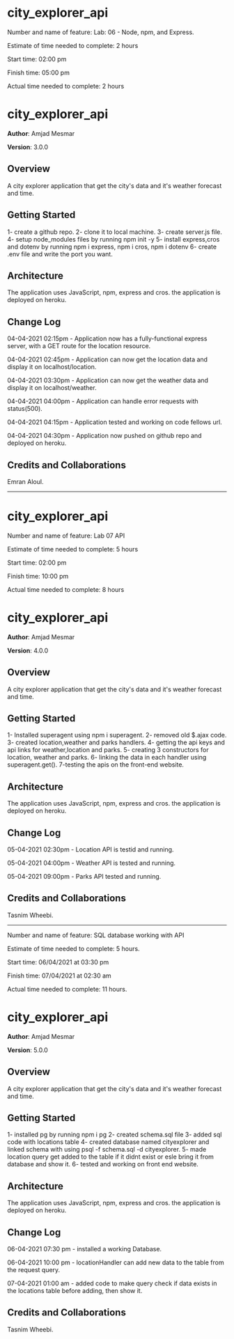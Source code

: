 # city_explorer_api

Number and name of feature: Lab: 06 - Node, npm, and Express.

Estimate of time needed to complete: 2 hours

Start time: 02:00 pm

Finish time: 05:00 pm

Actual time needed to complete: 2 hours

# city_explorer_api

**Author**: Amjad Mesmar

**Version**: 3.0.0

## Overview

A city explorer application that get the city's data and it's weather forecast and time.

## Getting Started

1- create a github repo.
2- clone it to local machine.
3- create server.js file.
4- setup node_modules files by running npm init -y
5- install express,cros and dotenv by running npm i express, npm i cros, npm i dotenv
6- create .env file and write the port you want.

## Architecture

 The application uses JavaScript, npm, express and cros.
 the application is deployed on heroku.

## Change Log

04-04-2021 02:15pm - Application now has a fully-functional express server, with a GET route for the location resource.

04-04-2021 02:45pm - Application can now get the location data and display it on localhost/location.

04-04-2021 03:30pm - Application can now get the weather data and display it on localhost/weather.

04-04-2021 04:00pm - Application can handle error requests with status(500).

04-04-2021 04:15pm - Application tested and working on code fellows url.

04-04-2021 04:30pm - Application now pushed on github repo and deployed on heroku.

## Credits and Collaborations

Emran Aloul.

------------------------------------------------------------------------------------------------

# city_explorer_api

Number and name of feature: Lab 07 API

Estimate of time needed to complete: 5 hours

Start time: 02:00 pm

Finish time: 10:00 pm

Actual time needed to complete: 8 hours

# city_explorer_api

**Author**: Amjad Mesmar

**Version**: 4.0.0

## Overview

A city explorer application that get the city's data and it's weather forecast and time.

## Getting Started

1- Installed superagent using npm i superagent.
2- removed old $.ajax code.
3- created location,weather and parks handlers.
4- getting the api keys and api links for weather,location and parks.
5- creating 3 constructors for location, weather and parks.
6- linking the data in each handler using superagent.get().
7-testing the apis on the front-end website.

## Architecture

 The application uses JavaScript, npm, express and cros.
 the application is deployed on heroku.

## Change Log

05-04-2021 02:30pm - Location API is testid and running.

05-04-2021 04:00pm - Weather API is tested and running.

05-04-2021 09:00pm - Parks API tested and running.

## Credits and Collaborations

Tasnim Wheebi.

------------------------------------------------------------------------------------------------

Number and name of feature: SQL database working with API

Estimate of time needed to complete: 5 hours.

Start time:  06/04/2021 at 03:30 pm

Finish time:  07/04/2021 at 02:30 am

Actual time needed to complete: 11 hours.

# city_explorer_api

**Author**: Amjad Mesmar

**Version**: 5.0.0

## Overview

A city explorer application that get the city's data and it's weather forecast and time.

## Getting Started

1- installed pg by running npm i pg
2- created schema.sql file
3- added sql code with locations table
4- created database named cityexplorer and linked schema with using  psql -f schema.sql -d cityexplorer.
5- made location query get added to the table if it didnt exist or esle bring it from database and show it.
6- tested and working on front end website.

## Architecture

 The application uses JavaScript, npm, express and cros.
 the application is deployed on heroku.

## Change Log

06-04-2021 07:30 pm - installed a working  Database.

06-04-2021 10:00 pm - locationHandler can add new data to the table from the request query.

07-04-2021 01:00 am - added code to make query check if data exists in the locations table before adding, then show it.

## Credits and Collaborations

Tasnim Wheebi.
